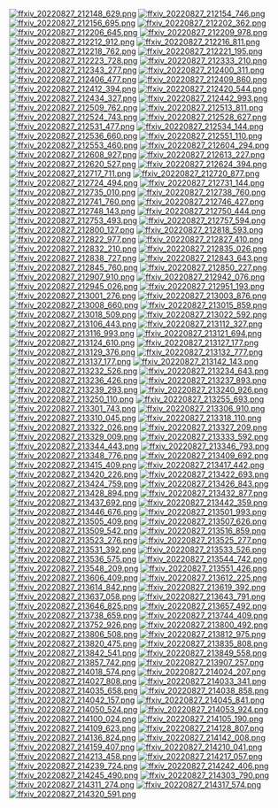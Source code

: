 [![ffxiv_20220827_212148_629.png](./image_j_thumb/ffxiv_20220827_212148_629.png.thumb.jpg)](./image_j/ffxiv_20220827_212148_629.png) 
[![ffxiv_20220827_212154_746.png](./image_j_thumb/ffxiv_20220827_212154_746.png.thumb.jpg)](./image_j/ffxiv_20220827_212154_746.png) 
[![ffxiv_20220827_212156_695.png](./image_j_thumb/ffxiv_20220827_212156_695.png.thumb.jpg)](./image_j/ffxiv_20220827_212156_695.png) 
[![ffxiv_20220827_212202_362.png](./image_j_thumb/ffxiv_20220827_212202_362.png.thumb.jpg)](./image_j/ffxiv_20220827_212202_362.png) 
[![ffxiv_20220827_212206_645.png](./image_j_thumb/ffxiv_20220827_212206_645.png.thumb.jpg)](./image_j/ffxiv_20220827_212206_645.png) 
[![ffxiv_20220827_212209_978.png](./image_j_thumb/ffxiv_20220827_212209_978.png.thumb.jpg)](./image_j/ffxiv_20220827_212209_978.png) 
[![ffxiv_20220827_212212_912.png](./image_j_thumb/ffxiv_20220827_212212_912.png.thumb.jpg)](./image_j/ffxiv_20220827_212212_912.png) 
[![ffxiv_20220827_212216_811.png](./image_j_thumb/ffxiv_20220827_212216_811.png.thumb.jpg)](./image_j/ffxiv_20220827_212216_811.png) 
[![ffxiv_20220827_212218_762.png](./image_j_thumb/ffxiv_20220827_212218_762.png.thumb.jpg)](./image_j/ffxiv_20220827_212218_762.png) 
[![ffxiv_20220827_212221_195.png](./image_j_thumb/ffxiv_20220827_212221_195.png.thumb.jpg)](./image_j/ffxiv_20220827_212221_195.png) 
[![ffxiv_20220827_212223_728.png](./image_j_thumb/ffxiv_20220827_212223_728.png.thumb.jpg)](./image_j/ffxiv_20220827_212223_728.png) 
[![ffxiv_20220827_212333_210.png](./image_j_thumb/ffxiv_20220827_212333_210.png.thumb.jpg)](./image_j/ffxiv_20220827_212333_210.png) 
[![ffxiv_20220827_212343_277.png](./image_j_thumb/ffxiv_20220827_212343_277.png.thumb.jpg)](./image_j/ffxiv_20220827_212343_277.png) 
[![ffxiv_20220827_212400_311.png](./image_j_thumb/ffxiv_20220827_212400_311.png.thumb.jpg)](./image_j/ffxiv_20220827_212400_311.png) 
[![ffxiv_20220827_212406_477.png](./image_j_thumb/ffxiv_20220827_212406_477.png.thumb.jpg)](./image_j/ffxiv_20220827_212406_477.png) 
[![ffxiv_20220827_212409_860.png](./image_j_thumb/ffxiv_20220827_212409_860.png.thumb.jpg)](./image_j/ffxiv_20220827_212409_860.png) 
[![ffxiv_20220827_212412_394.png](./image_j_thumb/ffxiv_20220827_212412_394.png.thumb.jpg)](./image_j/ffxiv_20220827_212412_394.png) 
[![ffxiv_20220827_212420_544.png](./image_j_thumb/ffxiv_20220827_212420_544.png.thumb.jpg)](./image_j/ffxiv_20220827_212420_544.png) 
[![ffxiv_20220827_212434_327.png](./image_j_thumb/ffxiv_20220827_212434_327.png.thumb.jpg)](./image_j/ffxiv_20220827_212434_327.png) 
[![ffxiv_20220827_212442_993.png](./image_j_thumb/ffxiv_20220827_212442_993.png.thumb.jpg)](./image_j/ffxiv_20220827_212442_993.png) 
[![ffxiv_20220827_212509_762.png](./image_j_thumb/ffxiv_20220827_212509_762.png.thumb.jpg)](./image_j/ffxiv_20220827_212509_762.png) 
[![ffxiv_20220827_212513_811.png](./image_j_thumb/ffxiv_20220827_212513_811.png.thumb.jpg)](./image_j/ffxiv_20220827_212513_811.png) 
[![ffxiv_20220827_212524_743.png](./image_j_thumb/ffxiv_20220827_212524_743.png.thumb.jpg)](./image_j/ffxiv_20220827_212524_743.png) 
[![ffxiv_20220827_212528_627.png](./image_j_thumb/ffxiv_20220827_212528_627.png.thumb.jpg)](./image_j/ffxiv_20220827_212528_627.png) 
[![ffxiv_20220827_212531_477.png](./image_j_thumb/ffxiv_20220827_212531_477.png.thumb.jpg)](./image_j/ffxiv_20220827_212531_477.png) 
[![ffxiv_20220827_212534_144.png](./image_j_thumb/ffxiv_20220827_212534_144.png.thumb.jpg)](./image_j/ffxiv_20220827_212534_144.png) 
[![ffxiv_20220827_212536_660.png](./image_j_thumb/ffxiv_20220827_212536_660.png.thumb.jpg)](./image_j/ffxiv_20220827_212536_660.png) 
[![ffxiv_20220827_212551_110.png](./image_j_thumb/ffxiv_20220827_212551_110.png.thumb.jpg)](./image_j/ffxiv_20220827_212551_110.png) 
[![ffxiv_20220827_212553_460.png](./image_j_thumb/ffxiv_20220827_212553_460.png.thumb.jpg)](./image_j/ffxiv_20220827_212553_460.png) 
[![ffxiv_20220827_212604_294.png](./image_j_thumb/ffxiv_20220827_212604_294.png.thumb.jpg)](./image_j/ffxiv_20220827_212604_294.png) 
[![ffxiv_20220827_212608_927.png](./image_j_thumb/ffxiv_20220827_212608_927.png.thumb.jpg)](./image_j/ffxiv_20220827_212608_927.png) 
[![ffxiv_20220827_212613_227.png](./image_j_thumb/ffxiv_20220827_212613_227.png.thumb.jpg)](./image_j/ffxiv_20220827_212613_227.png) 
[![ffxiv_20220827_212620_527.png](./image_j_thumb/ffxiv_20220827_212620_527.png.thumb.jpg)](./image_j/ffxiv_20220827_212620_527.png) 
[![ffxiv_20220827_212624_394.png](./image_j_thumb/ffxiv_20220827_212624_394.png.thumb.jpg)](./image_j/ffxiv_20220827_212624_394.png) 
[![ffxiv_20220827_212717_711.png](./image_j_thumb/ffxiv_20220827_212717_711.png.thumb.jpg)](./image_j/ffxiv_20220827_212717_711.png) 
[![ffxiv_20220827_212720_877.png](./image_j_thumb/ffxiv_20220827_212720_877.png.thumb.jpg)](./image_j/ffxiv_20220827_212720_877.png) 
[![ffxiv_20220827_212724_494.png](./image_j_thumb/ffxiv_20220827_212724_494.png.thumb.jpg)](./image_j/ffxiv_20220827_212724_494.png) 
[![ffxiv_20220827_212731_144.png](./image_j_thumb/ffxiv_20220827_212731_144.png.thumb.jpg)](./image_j/ffxiv_20220827_212731_144.png) 
[![ffxiv_20220827_212735_010.png](./image_j_thumb/ffxiv_20220827_212735_010.png.thumb.jpg)](./image_j/ffxiv_20220827_212735_010.png) 
[![ffxiv_20220827_212738_760.png](./image_j_thumb/ffxiv_20220827_212738_760.png.thumb.jpg)](./image_j/ffxiv_20220827_212738_760.png) 
[![ffxiv_20220827_212741_760.png](./image_j_thumb/ffxiv_20220827_212741_760.png.thumb.jpg)](./image_j/ffxiv_20220827_212741_760.png) 
[![ffxiv_20220827_212746_427.png](./image_j_thumb/ffxiv_20220827_212746_427.png.thumb.jpg)](./image_j/ffxiv_20220827_212746_427.png) 
[![ffxiv_20220827_212748_143.png](./image_j_thumb/ffxiv_20220827_212748_143.png.thumb.jpg)](./image_j/ffxiv_20220827_212748_143.png) 
[![ffxiv_20220827_212750_444.png](./image_j_thumb/ffxiv_20220827_212750_444.png.thumb.jpg)](./image_j/ffxiv_20220827_212750_444.png) 
[![ffxiv_20220827_212753_493.png](./image_j_thumb/ffxiv_20220827_212753_493.png.thumb.jpg)](./image_j/ffxiv_20220827_212753_493.png) 
[![ffxiv_20220827_212757_594.png](./image_j_thumb/ffxiv_20220827_212757_594.png.thumb.jpg)](./image_j/ffxiv_20220827_212757_594.png) 
[![ffxiv_20220827_212800_127.png](./image_j_thumb/ffxiv_20220827_212800_127.png.thumb.jpg)](./image_j/ffxiv_20220827_212800_127.png) 
[![ffxiv_20220827_212818_593.png](./image_j_thumb/ffxiv_20220827_212818_593.png.thumb.jpg)](./image_j/ffxiv_20220827_212818_593.png) 
[![ffxiv_20220827_212822_977.png](./image_j_thumb/ffxiv_20220827_212822_977.png.thumb.jpg)](./image_j/ffxiv_20220827_212822_977.png) 
[![ffxiv_20220827_212827_410.png](./image_j_thumb/ffxiv_20220827_212827_410.png.thumb.jpg)](./image_j/ffxiv_20220827_212827_410.png) 
[![ffxiv_20220827_212832_210.png](./image_j_thumb/ffxiv_20220827_212832_210.png.thumb.jpg)](./image_j/ffxiv_20220827_212832_210.png) 
[![ffxiv_20220827_212835_026.png](./image_j_thumb/ffxiv_20220827_212835_026.png.thumb.jpg)](./image_j/ffxiv_20220827_212835_026.png) 
[![ffxiv_20220827_212838_727.png](./image_j_thumb/ffxiv_20220827_212838_727.png.thumb.jpg)](./image_j/ffxiv_20220827_212838_727.png) 
[![ffxiv_20220827_212843_643.png](./image_j_thumb/ffxiv_20220827_212843_643.png.thumb.jpg)](./image_j/ffxiv_20220827_212843_643.png) 
[![ffxiv_20220827_212845_760.png](./image_j_thumb/ffxiv_20220827_212845_760.png.thumb.jpg)](./image_j/ffxiv_20220827_212845_760.png) 
[![ffxiv_20220827_212850_227.png](./image_j_thumb/ffxiv_20220827_212850_227.png.thumb.jpg)](./image_j/ffxiv_20220827_212850_227.png) 
[![ffxiv_20220827_212907_910.png](./image_j_thumb/ffxiv_20220827_212907_910.png.thumb.jpg)](./image_j/ffxiv_20220827_212907_910.png) 
[![ffxiv_20220827_212942_076.png](./image_j_thumb/ffxiv_20220827_212942_076.png.thumb.jpg)](./image_j/ffxiv_20220827_212942_076.png) 
[![ffxiv_20220827_212945_026.png](./image_j_thumb/ffxiv_20220827_212945_026.png.thumb.jpg)](./image_j/ffxiv_20220827_212945_026.png) 
[![ffxiv_20220827_212951_193.png](./image_j_thumb/ffxiv_20220827_212951_193.png.thumb.jpg)](./image_j/ffxiv_20220827_212951_193.png) 
[![ffxiv_20220827_213001_276.png](./image_j_thumb/ffxiv_20220827_213001_276.png.thumb.jpg)](./image_j/ffxiv_20220827_213001_276.png) 
[![ffxiv_20220827_213003_876.png](./image_j_thumb/ffxiv_20220827_213003_876.png.thumb.jpg)](./image_j/ffxiv_20220827_213003_876.png) 
[![ffxiv_20220827_213008_660.png](./image_j_thumb/ffxiv_20220827_213008_660.png.thumb.jpg)](./image_j/ffxiv_20220827_213008_660.png) 
[![ffxiv_20220827_213015_859.png](./image_j_thumb/ffxiv_20220827_213015_859.png.thumb.jpg)](./image_j/ffxiv_20220827_213015_859.png) 
[![ffxiv_20220827_213018_509.png](./image_j_thumb/ffxiv_20220827_213018_509.png.thumb.jpg)](./image_j/ffxiv_20220827_213018_509.png) 
[![ffxiv_20220827_213022_592.png](./image_j_thumb/ffxiv_20220827_213022_592.png.thumb.jpg)](./image_j/ffxiv_20220827_213022_592.png) 
[![ffxiv_20220827_213106_443.png](./image_j_thumb/ffxiv_20220827_213106_443.png.thumb.jpg)](./image_j/ffxiv_20220827_213106_443.png) 
[![ffxiv_20220827_213112_327.png](./image_j_thumb/ffxiv_20220827_213112_327.png.thumb.jpg)](./image_j/ffxiv_20220827_213112_327.png) 
[![ffxiv_20220827_213116_993.png](./image_j_thumb/ffxiv_20220827_213116_993.png.thumb.jpg)](./image_j/ffxiv_20220827_213116_993.png) 
[![ffxiv_20220827_213121_694.png](./image_j_thumb/ffxiv_20220827_213121_694.png.thumb.jpg)](./image_j/ffxiv_20220827_213121_694.png) 
[![ffxiv_20220827_213124_610.png](./image_j_thumb/ffxiv_20220827_213124_610.png.thumb.jpg)](./image_j/ffxiv_20220827_213124_610.png) 
[![ffxiv_20220827_213127_177.png](./image_j_thumb/ffxiv_20220827_213127_177.png.thumb.jpg)](./image_j/ffxiv_20220827_213127_177.png) 
[![ffxiv_20220827_213129_376.png](./image_j_thumb/ffxiv_20220827_213129_376.png.thumb.jpg)](./image_j/ffxiv_20220827_213129_376.png) 
[![ffxiv_20220827_213132_777.png](./image_j_thumb/ffxiv_20220827_213132_777.png.thumb.jpg)](./image_j/ffxiv_20220827_213132_777.png) 
[![ffxiv_20220827_213137_177.png](./image_j_thumb/ffxiv_20220827_213137_177.png.thumb.jpg)](./image_j/ffxiv_20220827_213137_177.png) 
[![ffxiv_20220827_213142_143.png](./image_j_thumb/ffxiv_20220827_213142_143.png.thumb.jpg)](./image_j/ffxiv_20220827_213142_143.png) 
[![ffxiv_20220827_213232_526.png](./image_j_thumb/ffxiv_20220827_213232_526.png.thumb.jpg)](./image_j/ffxiv_20220827_213232_526.png) 
[![ffxiv_20220827_213234_643.png](./image_j_thumb/ffxiv_20220827_213234_643.png.thumb.jpg)](./image_j/ffxiv_20220827_213234_643.png) 
[![ffxiv_20220827_213236_426.png](./image_j_thumb/ffxiv_20220827_213236_426.png.thumb.jpg)](./image_j/ffxiv_20220827_213236_426.png) 
[![ffxiv_20220827_213237_893.png](./image_j_thumb/ffxiv_20220827_213237_893.png.thumb.jpg)](./image_j/ffxiv_20220827_213237_893.png) 
[![ffxiv_20220827_213239_293.png](./image_j_thumb/ffxiv_20220827_213239_293.png.thumb.jpg)](./image_j/ffxiv_20220827_213239_293.png) 
[![ffxiv_20220827_213240_926.png](./image_j_thumb/ffxiv_20220827_213240_926.png.thumb.jpg)](./image_j/ffxiv_20220827_213240_926.png) 
[![ffxiv_20220827_213250_110.png](./image_j_thumb/ffxiv_20220827_213250_110.png.thumb.jpg)](./image_j/ffxiv_20220827_213250_110.png) 
[![ffxiv_20220827_213255_693.png](./image_j_thumb/ffxiv_20220827_213255_693.png.thumb.jpg)](./image_j/ffxiv_20220827_213255_693.png) 
[![ffxiv_20220827_213301_743.png](./image_j_thumb/ffxiv_20220827_213301_743.png.thumb.jpg)](./image_j/ffxiv_20220827_213301_743.png) 
[![ffxiv_20220827_213306_910.png](./image_j_thumb/ffxiv_20220827_213306_910.png.thumb.jpg)](./image_j/ffxiv_20220827_213306_910.png) 
[![ffxiv_20220827_213310_045.png](./image_j_thumb/ffxiv_20220827_213310_045.png.thumb.jpg)](./image_j/ffxiv_20220827_213310_045.png) 
[![ffxiv_20220827_213318_110.png](./image_j_thumb/ffxiv_20220827_213318_110.png.thumb.jpg)](./image_j/ffxiv_20220827_213318_110.png) 
[![ffxiv_20220827_213322_026.png](./image_j_thumb/ffxiv_20220827_213322_026.png.thumb.jpg)](./image_j/ffxiv_20220827_213322_026.png) 
[![ffxiv_20220827_213327_209.png](./image_j_thumb/ffxiv_20220827_213327_209.png.thumb.jpg)](./image_j/ffxiv_20220827_213327_209.png) 
[![ffxiv_20220827_213329_009.png](./image_j_thumb/ffxiv_20220827_213329_009.png.thumb.jpg)](./image_j/ffxiv_20220827_213329_009.png) 
[![ffxiv_20220827_213333_592.png](./image_j_thumb/ffxiv_20220827_213333_592.png.thumb.jpg)](./image_j/ffxiv_20220827_213333_592.png) 
[![ffxiv_20220827_213344_443.png](./image_j_thumb/ffxiv_20220827_213344_443.png.thumb.jpg)](./image_j/ffxiv_20220827_213344_443.png) 
[![ffxiv_20220827_213346_793.png](./image_j_thumb/ffxiv_20220827_213346_793.png.thumb.jpg)](./image_j/ffxiv_20220827_213346_793.png) 
[![ffxiv_20220827_213348_776.png](./image_j_thumb/ffxiv_20220827_213348_776.png.thumb.jpg)](./image_j/ffxiv_20220827_213348_776.png) 
[![ffxiv_20220827_213409_692.png](./image_j_thumb/ffxiv_20220827_213409_692.png.thumb.jpg)](./image_j/ffxiv_20220827_213409_692.png) 
[![ffxiv_20220827_213415_409.png](./image_j_thumb/ffxiv_20220827_213415_409.png.thumb.jpg)](./image_j/ffxiv_20220827_213415_409.png) 
[![ffxiv_20220827_213417_442.png](./image_j_thumb/ffxiv_20220827_213417_442.png.thumb.jpg)](./image_j/ffxiv_20220827_213417_442.png) 
[![ffxiv_20220827_213420_226.png](./image_j_thumb/ffxiv_20220827_213420_226.png.thumb.jpg)](./image_j/ffxiv_20220827_213420_226.png) 
[![ffxiv_20220827_213422_693.png](./image_j_thumb/ffxiv_20220827_213422_693.png.thumb.jpg)](./image_j/ffxiv_20220827_213422_693.png) 
[![ffxiv_20220827_213424_759.png](./image_j_thumb/ffxiv_20220827_213424_759.png.thumb.jpg)](./image_j/ffxiv_20220827_213424_759.png) 
[![ffxiv_20220827_213426_843.png](./image_j_thumb/ffxiv_20220827_213426_843.png.thumb.jpg)](./image_j/ffxiv_20220827_213426_843.png) 
[![ffxiv_20220827_213428_894.png](./image_j_thumb/ffxiv_20220827_213428_894.png.thumb.jpg)](./image_j/ffxiv_20220827_213428_894.png) 
[![ffxiv_20220827_213432_877.png](./image_j_thumb/ffxiv_20220827_213432_877.png.thumb.jpg)](./image_j/ffxiv_20220827_213432_877.png) 
[![ffxiv_20220827_213437_692.png](./image_j_thumb/ffxiv_20220827_213437_692.png.thumb.jpg)](./image_j/ffxiv_20220827_213437_692.png) 
[![ffxiv_20220827_213442_359.png](./image_j_thumb/ffxiv_20220827_213442_359.png.thumb.jpg)](./image_j/ffxiv_20220827_213442_359.png) 
[![ffxiv_20220827_213446_676.png](./image_j_thumb/ffxiv_20220827_213446_676.png.thumb.jpg)](./image_j/ffxiv_20220827_213446_676.png) 
[![ffxiv_20220827_213501_993.png](./image_j_thumb/ffxiv_20220827_213501_993.png.thumb.jpg)](./image_j/ffxiv_20220827_213501_993.png) 
[![ffxiv_20220827_213505_409.png](./image_j_thumb/ffxiv_20220827_213505_409.png.thumb.jpg)](./image_j/ffxiv_20220827_213505_409.png) 
[![ffxiv_20220827_213507_626.png](./image_j_thumb/ffxiv_20220827_213507_626.png.thumb.jpg)](./image_j/ffxiv_20220827_213507_626.png) 
[![ffxiv_20220827_213509_542.png](./image_j_thumb/ffxiv_20220827_213509_542.png.thumb.jpg)](./image_j/ffxiv_20220827_213509_542.png) 
[![ffxiv_20220827_213516_859.png](./image_j_thumb/ffxiv_20220827_213516_859.png.thumb.jpg)](./image_j/ffxiv_20220827_213516_859.png) 
[![ffxiv_20220827_213523_276.png](./image_j_thumb/ffxiv_20220827_213523_276.png.thumb.jpg)](./image_j/ffxiv_20220827_213523_276.png) 
[![ffxiv_20220827_213525_277.png](./image_j_thumb/ffxiv_20220827_213525_277.png.thumb.jpg)](./image_j/ffxiv_20220827_213525_277.png) 
[![ffxiv_20220827_213531_392.png](./image_j_thumb/ffxiv_20220827_213531_392.png.thumb.jpg)](./image_j/ffxiv_20220827_213531_392.png) 
[![ffxiv_20220827_213533_526.png](./image_j_thumb/ffxiv_20220827_213533_526.png.thumb.jpg)](./image_j/ffxiv_20220827_213533_526.png) 
[![ffxiv_20220827_213536_575.png](./image_j_thumb/ffxiv_20220827_213536_575.png.thumb.jpg)](./image_j/ffxiv_20220827_213536_575.png) 
[![ffxiv_20220827_213544_742.png](./image_j_thumb/ffxiv_20220827_213544_742.png.thumb.jpg)](./image_j/ffxiv_20220827_213544_742.png) 
[![ffxiv_20220827_213548_209.png](./image_j_thumb/ffxiv_20220827_213548_209.png.thumb.jpg)](./image_j/ffxiv_20220827_213548_209.png) 
[![ffxiv_20220827_213551_426.png](./image_j_thumb/ffxiv_20220827_213551_426.png.thumb.jpg)](./image_j/ffxiv_20220827_213551_426.png) 
[![ffxiv_20220827_213606_409.png](./image_j_thumb/ffxiv_20220827_213606_409.png.thumb.jpg)](./image_j/ffxiv_20220827_213606_409.png) 
[![ffxiv_20220827_213612_225.png](./image_j_thumb/ffxiv_20220827_213612_225.png.thumb.jpg)](./image_j/ffxiv_20220827_213612_225.png) 
[![ffxiv_20220827_213614_842.png](./image_j_thumb/ffxiv_20220827_213614_842.png.thumb.jpg)](./image_j/ffxiv_20220827_213614_842.png) 
[![ffxiv_20220827_213619_392.png](./image_j_thumb/ffxiv_20220827_213619_392.png.thumb.jpg)](./image_j/ffxiv_20220827_213619_392.png) 
[![ffxiv_20220827_213637_058.png](./image_j_thumb/ffxiv_20220827_213637_058.png.thumb.jpg)](./image_j/ffxiv_20220827_213637_058.png) 
[![ffxiv_20220827_213643_791.png](./image_j_thumb/ffxiv_20220827_213643_791.png.thumb.jpg)](./image_j/ffxiv_20220827_213643_791.png) 
[![ffxiv_20220827_213646_825.png](./image_j_thumb/ffxiv_20220827_213646_825.png.thumb.jpg)](./image_j/ffxiv_20220827_213646_825.png) 
[![ffxiv_20220827_213657_492.png](./image_j_thumb/ffxiv_20220827_213657_492.png.thumb.jpg)](./image_j/ffxiv_20220827_213657_492.png) 
[![ffxiv_20220827_213738_659.png](./image_j_thumb/ffxiv_20220827_213738_659.png.thumb.jpg)](./image_j/ffxiv_20220827_213738_659.png) 
[![ffxiv_20220827_213744_409.png](./image_j_thumb/ffxiv_20220827_213744_409.png.thumb.jpg)](./image_j/ffxiv_20220827_213744_409.png) 
[![ffxiv_20220827_213752_926.png](./image_j_thumb/ffxiv_20220827_213752_926.png.thumb.jpg)](./image_j/ffxiv_20220827_213752_926.png) 
[![ffxiv_20220827_213800_492.png](./image_j_thumb/ffxiv_20220827_213800_492.png.thumb.jpg)](./image_j/ffxiv_20220827_213800_492.png) 
[![ffxiv_20220827_213806_508.png](./image_j_thumb/ffxiv_20220827_213806_508.png.thumb.jpg)](./image_j/ffxiv_20220827_213806_508.png) 
[![ffxiv_20220827_213812_975.png](./image_j_thumb/ffxiv_20220827_213812_975.png.thumb.jpg)](./image_j/ffxiv_20220827_213812_975.png) 
[![ffxiv_20220827_213820_475.png](./image_j_thumb/ffxiv_20220827_213820_475.png.thumb.jpg)](./image_j/ffxiv_20220827_213820_475.png) 
[![ffxiv_20220827_213835_808.png](./image_j_thumb/ffxiv_20220827_213835_808.png.thumb.jpg)](./image_j/ffxiv_20220827_213835_808.png) 
[![ffxiv_20220827_213842_541.png](./image_j_thumb/ffxiv_20220827_213842_541.png.thumb.jpg)](./image_j/ffxiv_20220827_213842_541.png) 
[![ffxiv_20220827_213849_558.png](./image_j_thumb/ffxiv_20220827_213849_558.png.thumb.jpg)](./image_j/ffxiv_20220827_213849_558.png) 
[![ffxiv_20220827_213857_742.png](./image_j_thumb/ffxiv_20220827_213857_742.png.thumb.jpg)](./image_j/ffxiv_20220827_213857_742.png) 
[![ffxiv_20220827_213907_257.png](./image_j_thumb/ffxiv_20220827_213907_257.png.thumb.jpg)](./image_j/ffxiv_20220827_213907_257.png) 
[![ffxiv_20220827_214018_574.png](./image_j_thumb/ffxiv_20220827_214018_574.png.thumb.jpg)](./image_j/ffxiv_20220827_214018_574.png) 
[![ffxiv_20220827_214024_207.png](./image_j_thumb/ffxiv_20220827_214024_207.png.thumb.jpg)](./image_j/ffxiv_20220827_214024_207.png) 
[![ffxiv_20220827_214027_808.png](./image_j_thumb/ffxiv_20220827_214027_808.png.thumb.jpg)](./image_j/ffxiv_20220827_214027_808.png) 
[![ffxiv_20220827_214033_341.png](./image_j_thumb/ffxiv_20220827_214033_341.png.thumb.jpg)](./image_j/ffxiv_20220827_214033_341.png) 
[![ffxiv_20220827_214035_658.png](./image_j_thumb/ffxiv_20220827_214035_658.png.thumb.jpg)](./image_j/ffxiv_20220827_214035_658.png) 
[![ffxiv_20220827_214038_858.png](./image_j_thumb/ffxiv_20220827_214038_858.png.thumb.jpg)](./image_j/ffxiv_20220827_214038_858.png) 
[![ffxiv_20220827_214042_157.png](./image_j_thumb/ffxiv_20220827_214042_157.png.thumb.jpg)](./image_j/ffxiv_20220827_214042_157.png) 
[![ffxiv_20220827_214045_841.png](./image_j_thumb/ffxiv_20220827_214045_841.png.thumb.jpg)](./image_j/ffxiv_20220827_214045_841.png) 
[![ffxiv_20220827_214050_524.png](./image_j_thumb/ffxiv_20220827_214050_524.png.thumb.jpg)](./image_j/ffxiv_20220827_214050_524.png) 
[![ffxiv_20220827_214053_924.png](./image_j_thumb/ffxiv_20220827_214053_924.png.thumb.jpg)](./image_j/ffxiv_20220827_214053_924.png) 
[![ffxiv_20220827_214100_024.png](./image_j_thumb/ffxiv_20220827_214100_024.png.thumb.jpg)](./image_j/ffxiv_20220827_214100_024.png) 
[![ffxiv_20220827_214105_190.png](./image_j_thumb/ffxiv_20220827_214105_190.png.thumb.jpg)](./image_j/ffxiv_20220827_214105_190.png) 
[![ffxiv_20220827_214109_623.png](./image_j_thumb/ffxiv_20220827_214109_623.png.thumb.jpg)](./image_j/ffxiv_20220827_214109_623.png) 
[![ffxiv_20220827_214128_807.png](./image_j_thumb/ffxiv_20220827_214128_807.png.thumb.jpg)](./image_j/ffxiv_20220827_214128_807.png) 
[![ffxiv_20220827_214136_824.png](./image_j_thumb/ffxiv_20220827_214136_824.png.thumb.jpg)](./image_j/ffxiv_20220827_214136_824.png) 
[![ffxiv_20220827_214142_008.png](./image_j_thumb/ffxiv_20220827_214142_008.png.thumb.jpg)](./image_j/ffxiv_20220827_214142_008.png) 
[![ffxiv_20220827_214159_407.png](./image_j_thumb/ffxiv_20220827_214159_407.png.thumb.jpg)](./image_j/ffxiv_20220827_214159_407.png) 
[![ffxiv_20220827_214210_041.png](./image_j_thumb/ffxiv_20220827_214210_041.png.thumb.jpg)](./image_j/ffxiv_20220827_214210_041.png) 
[![ffxiv_20220827_214213_458.png](./image_j_thumb/ffxiv_20220827_214213_458.png.thumb.jpg)](./image_j/ffxiv_20220827_214213_458.png) 
[![ffxiv_20220827_214217_057.png](./image_j_thumb/ffxiv_20220827_214217_057.png.thumb.jpg)](./image_j/ffxiv_20220827_214217_057.png) 
[![ffxiv_20220827_214239_724.png](./image_j_thumb/ffxiv_20220827_214239_724.png.thumb.jpg)](./image_j/ffxiv_20220827_214239_724.png) 
[![ffxiv_20220827_214242_406.png](./image_j_thumb/ffxiv_20220827_214242_406.png.thumb.jpg)](./image_j/ffxiv_20220827_214242_406.png) 
[![ffxiv_20220827_214245_490.png](./image_j_thumb/ffxiv_20220827_214245_490.png.thumb.jpg)](./image_j/ffxiv_20220827_214245_490.png) 
[![ffxiv_20220827_214303_790.png](./image_j_thumb/ffxiv_20220827_214303_790.png.thumb.jpg)](./image_j/ffxiv_20220827_214303_790.png) 
[![ffxiv_20220827_214311_274.png](./image_j_thumb/ffxiv_20220827_214311_274.png.thumb.jpg)](./image_j/ffxiv_20220827_214311_274.png) 
[![ffxiv_20220827_214317_574.png](./image_j_thumb/ffxiv_20220827_214317_574.png.thumb.jpg)](./image_j/ffxiv_20220827_214317_574.png) 
[![ffxiv_20220827_214320_591.png](./image_j_thumb/ffxiv_20220827_214320_591.png.thumb.jpg)](./image_j/ffxiv_20220827_214320_591.png) 
